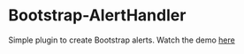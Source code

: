 Bootstrap-AlertHandler
======================

Simple plugin to create Bootstrap alerts. Watch the demo [here](http://icytin.github.io/Bootstrap-AlertHandler)

